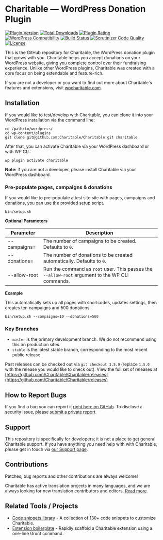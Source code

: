 # Charitable — WordPress Donation Plugin
[![Plugin Version](https://img.shields.io/wordpress/plugin/v/charitable.svg?maxAge=2592000)](https://wordpress.org/plugins/charitable/) [![Total Downloads](https://img.shields.io/wordpress/plugin/dt/charitable.svg)](https://wordpress.org/plugins/charitable/) [![Plugin Rating](https://img.shields.io/wordpress/plugin/r/charitable.svg)](https://wordpress.org/support/plugin/charitable/reviews/) [![WordPress Compatibility](https://img.shields.io/wordpress/v/charitable.svg?maxAge=2592000)](https://wordpress.org/plugins/charitable/) [![Build Status](https://travis-ci.org/Charitable/Charitable.svg?branch=master)](https://travis-ci.org/Charitable/Charitable) [![Scrutinizer Code Quality](https://scrutinizer-ci.com/g/Charitable/Charitable/badges/quality-score.png?b=master)](https://scrutinizer-ci.com/g/Charitable/Charitable/?branch=master) [![License](https://img.shields.io/badge/license-GPL--2.0%2B-red.svg)](https://github.com/Charitable/Charitable/blob/master/license.txt)

This is the GitHub repository for Charitable, the WordPress donation plugin that grows with you. Charitable helps you accept donations on your WordPress website, giving you complete control over their fundraising experience. Unlike other WordPress plugins, Charitable was created with a core focus on being extendable and feature-rich.

If you are not a developer or you want to find out more about Charitable's features and extensions, visit [wpcharitable.com](https://www.wpcharitable.com/).

## Installation

If you would like to test/develop with Charitable, you can clone it into your WordPress installation via the command line:

```
cd /path/to/wordpress/
cd wp-content/plugins
git clone git@github.com:Charitable/Charitable.git charitable
```

After that, you can activate Charitable via your WordPress dashboard or with WP CLI:

```
wp plugin activate charitable
```

**Note:** If you are not a developer, please install Charitable via your WordPress dashboard.

### Pre-populate pages, campaigns & donations

If you would like to pre-populate a test site site with pages, campaigns and donations, you can use the provided setup script.

```
bin/setup.sh
```

**Optional Parameters**

| Parameter               | Description                                                                                     |
| ----------------------- | ----------------------------------------------------------------------------------------------- |
| --campaigns=<campaigns> | The number of campaigns to be created. Defaults to `0`.                                         |
| --donations=<donations> | The number of donations to be created automatically. Defaults to `0`.                           |
| --allow-root            | Run the command as `root` user. This passes the `--allow-root` argument to the WP CLI commands. |

**Example**

This automatically sets up all pages with shortcodes, updates settings, then creates ten campaigns and 500 donations.

```
bin/setup.sh --campaigns=10 --donations=500
```

### Key Branches

* `master` is the primary development branch. We do not recommend using this on production sites.
* `stable` is the latest stable branch, corresponding to the most recent public release.

Past releases can be checked out via `git checkout 1.5.0` (replace `1.5.0` with the release you would like to check out). View the full set of releases at [https://github.com/Charitable/Charitable/releases](https://github.com/Charitable/Charitable/releases)

## How to Report Bugs

If you find a bug you can report it [right here on GitHub](https://github.com/Charitable/Charitable/issues/new). To disclose a security issue, please [submit a private report](https://www.wpcharitable.com/support/).

## Support

This repository is specifically for developers; it is not a place to get general Charitable support. If you have anything you need help with with Charitable, please get in touch via [our Support page](https://www.wpcharitable.com/support/).

## Contributions

Patches, bug reports and other contributions are always welcome! 

Charitable has active translation projects in many languages, and we are always looking for new translation contributors and editors. [Read more](https://www.wpcharitable.com/documentation/translating-charitable/).

## Related Tools / Projects

- [Code snippets library](https://github.com/Charitable/library) - A collection of 130+ code snippets to customize Charitable.
- [Extension boilerplate](https://github.com/Charitable/charitable-extension-boilerplate/) - Rapidly scaffold a Charitable extension using a one-line Grunt command.
